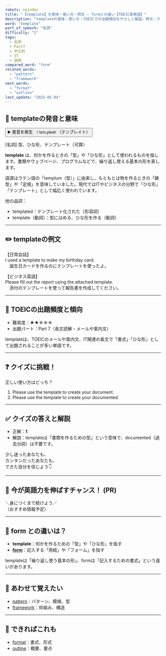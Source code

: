 ```yaml
---
robots: noindex
title: "【template】の意味・使い方・例文 ― formとの違い【TOEIC英単語】"
description: "templateの意味・使い方・TOEICでの出題傾向をやさしく解説。例文・クイズ付きでformとの違いもわかりやすく学べます。"
word: "template"
part_of_speech: "名詞"
difficulty: "2"
tags:
  - 名詞
  - Part7
  - 中立的
  - IT
  - 説明
compared_word: "form"
related_words:
  - "pattern"
  - "framework"
next_words:
  - "format"
  - "outline"
last_update: "2025-05-04"
---
```


## 🔰 templateの発音と意味

<button class="play-audio" onclick="playTTS('template')">
  <span class="play-audio-main">
    ▶️ 発音を再生　/ˈtɛm.pleɪt/
  </span>
  <span class="play-audio-sub">
    （テンプレイト）
  </span>
</button>

[名詞] 型、ひな形、テンプレート（可算）

**template** は、何かを作るときの「型」や「ひな形」として使われるものを指します。書類やウェブページ、プログラムなどで、繰り返し使える基本の形を表します。

語源はラテン語の「templum（型）」に由来し、もともとは物を作るときの「鋳型」や「定規」を意味していました。現代ではITやビジネスの分野で「ひな形」「テンプレート」として幅広く使われています。

他の品詞：  
- templated：テンプレート化された（形容詞）
- template（動詞）：型にはめる、ひな形を作る（動詞）

---

## ✏️ templateの例文

【日常会話】  
I used a template to make my birthday card.  
　誕生日カードを作るのにテンプレートを使ったよ。

【ビジネス英語】  
Please fill out the report using the attached template.  
　添付のテンプレートを使って報告書を作成してください。

---

## 🎯 TOEICの出題頻度と傾向

- 難易度：★★☆☆☆
- 出題パート：Part 7（長文読解・メールや案内文）

templateは、TOEICのメールや案内文、IT関連の長文で「書式」「ひな形」として出題されることが多い単語です。

---

## ❓ クイズに挑戦！

正しい使い方はどっち？

1. Please use the template to create your document.  
2. Please use the template to create your documented.

---

## ✅ クイズの答えと解説

- 正解：**1**
- 解説：templateは「書類を作るための型」という意味で、documented（過去分詞）は不要です。

少し迷ったあなたも、  
カンタンだったあなたも、  
できた自分を信じよう👇️

---

## 🚀 今が英語力を伸ばすチャンス！ (PR)

<div class="info-center">
＼身につくまで続けよう／<br>  
（おすすめ情報予定）
</div>

---

## 🤔  form との違いは？

- **template**：何かを作るための「型」や「ひな形」を指す
- **[form](/form)**：記入する「用紙」や「フォーム」を指す

templateは「繰り返し使う基本の形」、formは「記入するための書式」という違いがあります。

---

## 🧩 あわせて覚えたい

- [pattern](/pattern)：パターン、模様、型
- [framework](/framework)：枠組み、構造

---

## 📖 できればこれも

- [format](/format)：書式、形式
- [outline](/outline)：概要、要点

<!-- cvid: aid49_bid24 -->
